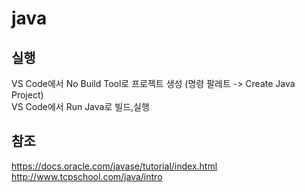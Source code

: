 # java

## 실행  
VS Code에서 No Build Tool로 프로젝트 생성 (명령 팔레트 -> Create Java Project)  
VS Code에서 Run Java로 빌드,실행  

## 참조  
https://docs.oracle.com/javase/tutorial/index.html  
http://www.tcpschool.com/java/intro